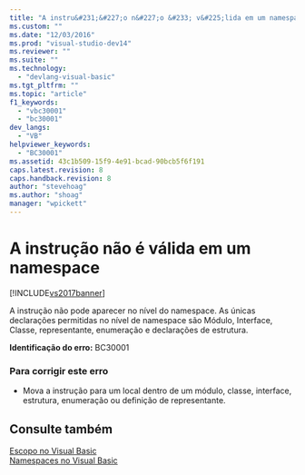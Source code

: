 ```yaml
---
title: "A instru&#231;&#227;o n&#227;o &#233; v&#225;lida em um namespace | Microsoft Docs"
ms.custom: ""
ms.date: "12/03/2016"
ms.prod: "visual-studio-dev14"
ms.reviewer: ""
ms.suite: ""
ms.technology: 
  - "devlang-visual-basic"
ms.tgt_pltfrm: ""
ms.topic: "article"
f1_keywords: 
  - "vbc30001"
  - "bc30001"
dev_langs: 
  - "VB"
helpviewer_keywords: 
  - "BC30001"
ms.assetid: 43c1b509-15f9-4e91-bcad-90bcb5f6f191
caps.latest.revision: 8
caps.handback.revision: 8
author: "stevehoag"
ms.author: "shoag"
manager: "wpickett"
---
```

# A instru&#231;&#227;o n&#227;o &#233; v&#225;lida em um namespace
[!INCLUDE[vs2017banner](../../../csharp/includes/vs2017banner.md)]

A instrução não pode aparecer no nível do namespace.  As únicas declarações permitidas no nível de namespace são Módulo, Interface, Classe, representante, enumeração e declarações de estrutura.  
  
 **Identificação do erro:**  BC30001  
  
### Para corrigir este erro  
  
-   Mova a instrução para um local dentro de um módulo, classe, interface, estrutura, enumeração ou definição de representante.  
  
## Consulte também  
 [Escopo no Visual Basic](../../../visual-basic/programming-guide/language-features/declared-elements/scope.md)   
 [Namespaces no Visual Basic](../../../visual-basic/programming-guide/program-structure/namespaces.md)